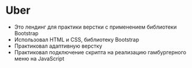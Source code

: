 # Uber

- Это лендинг для практики верстки с применением библиотеки Bootstrap
- Использовал HTML и CSS, библиотеку Bootstrap
- Практиковал адаптивную верстку
- Практиковал подключение скрипта на реализацию гамбургерного меню на JavaScript
